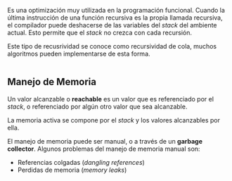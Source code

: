 Es una optimización muy utilizada en la programación funcional. Cuando la última instrucción de una función recursiva es la propia llamada recursiva, el compilador puede deshacerse de las variables del *stack* del ambiente actual. Esto permite que el *stack* no crezca con cada recursión.

Este tipo de recusrividad se conoce como recursividad de cola, muchos algoritmos pueden implementarse de esta forma.

```Oz

```

## Manejo de Memoria

Un valor alcanzable o **reachable** es un valor que es referenciado por el *stack*, o referenciado por algún otro valor que sea alcanzable.

La memoria activa se compone por el *stack* y los valores alcanzables por ella.

El manejo de memoria puede ser manual, o a través de un **garbage collector**. Algunos problemas del manejo de memoria manual son:

- Referencias colgadas (*dangling references*)
- Perdidas de memoria (*memory leaks*)
